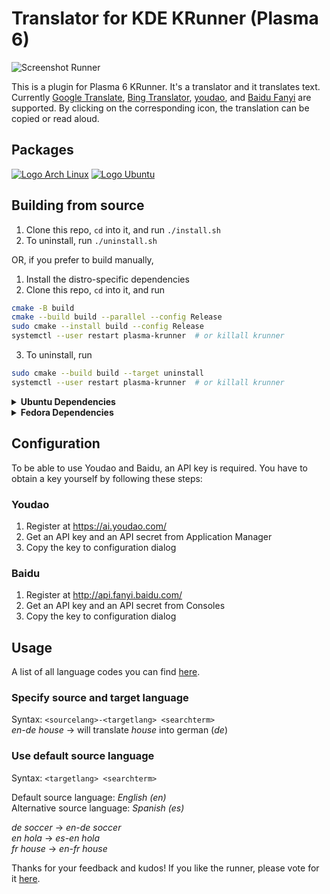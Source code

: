 # Translator for KDE KRunner (Plasma 6)

![Screenshot Runner](../../wiki/screenshot/interface.png)

This is a plugin for Plasma 6 KRunner. It's a translator and it translates text. Currently [Google Translate](https://translate.google.com/), [Bing Translator](https://www.bing.com/translator), [youdao](http://fanyi.youdao.com/), and [Baidu Fanyi](https://fanyi.baidu.com/) are supported. By clicking on the corresponding icon, the translation can be copied or read aloud.

## Packages

[![Logo Arch Linux](../../wiki/logos/arch_linux.png)](https://aur.archlinux.org/packages/plasma-runners-translator/)
[![Logo Ubuntu](../../wiki/logos/ubuntu.png)](https://github.com/naraesk/krunner-translator/releases/download/v1.4.1/plasma-runners-translator_1.4.1-1.deb)


## Building from source

1. Clone this repo, `cd` into it, and run `./install.sh`
2. To uninstall, run `./uninstall.sh`

OR, if you prefer to build manually,

1. Install the distro-specific dependencies
2. Clone this repo, `cd` into it, and run
```sh
cmake -B build
cmake --build build --parallel --config Release
sudo cmake --install build --config Release
systemctl --user restart plasma-krunner  # or killall krunner
```
3. To uninstall, run
```sh
sudo cmake --build build --target uninstall
systemctl --user restart plasma-krunner  # or killall krunner
```

<details>
<summary><strong>Ubuntu Dependencies</strong></summary>

Note: Requires Ubuntu 24.10 (Oracular) or newer.

```sh
sudo apt install \
	translate-shell \
	build-essential \
	cmake \
	extra-cmake-modules \
	qt6-base-dev \
	libkf6runner-dev \
	libkf6i18n-dev \
	libkf6coreaddons-dev \
	libkf6config-dev \
	libkf6configwidgets-dev \
	libkf6kcmutils-dev
```

</details>

<details>
<summary><strong>Fedora Dependencies</strong></summary>

```sh
sudo dnf install \
	translate-shell \
	make \
	cmake \
	extra-cmake-modules \
	qt6-qtbase-devel \
	kf6-krunner-devel \
	kf6-ki18n-devel \
	kf6-kcoreaddons-devel \
	kf6-kconfig-devel \
	kf6-kconfigwidgets-devel \
	kf6-kcmutils-devel
```

</details>


## Configuration

To be able to use Youdao and Baidu, an API key is required. You have to obtain a key yourself by following these steps:

### Youdao
1. Register at https://ai.youdao.com/
2. Get an API key and an API secret from Application Manager
3. Copy the key to configuration dialog

### Baidu
1. Register at http://api.fanyi.baidu.com/
2. Get an API key and an API secret from Consoles
3. Copy the key to configuration dialog


## Usage

A list of all language codes you can find [here](https://en.wikipedia.org/wiki/List_of_ISO_639-1_codes).

### Specify source and target language

Syntax: `<sourcelang>-<targetlang> <searchterm>` \
*en-de house* → will translate *house* into german (*de*)

### Use default source language

Syntax: `<targetlang> <searchterm>`

Default source language: *English (en)* \
Alternative source language: *Spanish (es)*

*de soccer* → *en-de soccer* \
*en hola* → *es-en hola* \
*fr house* → *en-fr house*

Thanks for your feedback and kudos! If you like the runner, please vote for it [here](http://kde-apps.org/content/show.php?content=156498).
  
